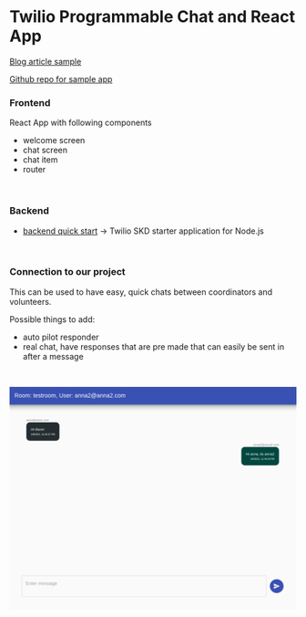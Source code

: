 # Twilio Programmable Chat and React App


[Blog article sample](https://www.twilio.com/blog/build-a-chat-app-with-twilio-programmable-chat-and-react)

[Github repo for sample app](https://github.com/huzaima/react-twilio-chat) 



### Frontend
React App with following components

- welcome screen
- chat screen
- chat item
- router


<br>

### Backend
- [backend quick start](https://github.com/TwilioDevEd/sdk-starter-node) -> Twilio SKD starter application for Node.js

<br>

### Connection to our project
This can be used to have easy, quick chats between coordinators and volunteers. 

Possible things to add:
- auto pilot responder
- real chat, have responses that are pre made that can easily be sent in after a message

<br>

![](img.png)
